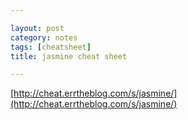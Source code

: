 ```yaml
---

layout: post
category: notes
tags: [cheatsheet]
title: jasmine cheat sheet

---
```


[http://cheat.errtheblog.com/s/jasmine/](http://cheat.errtheblog.com/s/jasmine/)
